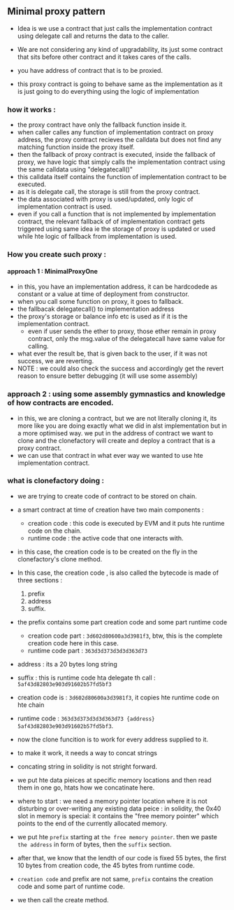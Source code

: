 ## Minimal proxy pattern

- Idea is we use a contract that just calls the implementation contract using delegate call and returns the data to the caller.

- We are not considering any kind of upgradability, its just some contract that sits before other contract and it takes cares of the calls.

- you have address of contract that is to be proxied.
- this proxy contract is going to behave same as the implementation as it is just going to do everything using the logic of implementation

### how it works : 

- the proxy contract have only the fallback function inside it.
- when caller calles any function of implementation contract on proxy address, the proxy contract recieves the calldata but does not find any matching function inside the proxy itself.
- then the fallback of proxy contract is executed, inside the fallback of proxy, we have logic that simply calls the implementation contract using the same calldata using "delegatecall()"
- this calldata itself contains the function of implementation contract to be executed.
- as it is delegate call, the storage is still from the proxy contract.
- the data associated with proxy is used/updated, only logic of implementation contract is used.
- even if you call a function that is not implemented by implementation contract, the relevant fallback of of implementation contract gets triggered using same idea ie the storage of proxy is updated or used while hte logic of fallback from implementation is used.

### How you create such proxy : 

#### approach 1 : MinimalProxyOne

- in this, you have an implementation address, it can be hardcodede as constant or a value at time of deployment from constructor.
- when you call some function on proxy, it goes to fallback.
- the fallbacak delegatecall() to implementation address
- the proxy's storage or balance info etc is used as if it is the implementation contract.
    - even if user sends the ether to proxy, those ether remain in proxy contract, only the msg.value of the delegatecall have same value for calling.
- what ever the result be, that is given back to the user, if it was not success, we are reverting.
- NOTE : we could also check the success and accordingly get the revert reason to ensure better debugging (it will use some assembly)

### approach 2 : using some assembly gymnastics and knowledge of how contracts are encoded.

- in this, we are cloning a contract, but we are not literally cloning it, its more like you are doing exactly what we did in alst implementation but in a more optimised way. we put in the address of contract we want to clone and the clonefactory will create and deploy a contract that is a proxy contract.
- we can use that contract in what ever way we wanted to use hte implementation contract.

### what is clonefactory doing : 

- we are trying to create code of contract to be stored on chain.
- a smart contract at time of creation have two main components : 
    - creation code : this code is executed by EVM and it puts hte runtime code on the chain.
    - runtime code : the active code that one interacts with.
- in this case, the creation code is to be created on the fly in the clonefactory's clone method.
- In this case, the creation code , is also called the bytecode is made of three sections : 
    1. prefix
    2. address
    3. suffix.
- the prefix contains some part creation code and some part runtime code
    - creation code part : `3d602d80600a3d3981f3`, btw, this is the complete creation code here in this case.
    - runtime code part : `363d3d373d3d3d363d73`
- address : its a 20 bytes long string
- suffix : this is runtime code hta delegate th call : `5af43d82803e903d91602b57fd5bf3`

- creation code is : `3d602d80600a3d3981f3`, it copies hte runtime code on hte chain
- runtime code : `363d3d373d3d3d363d73 {address} 5af43d82803e903d91602b57fd5bf3`.

- now the clone funcition is to work for every address supplied to it.
- to make it work, it needs a way to concat strings
- concating string in solidity is not stright forward.
- we put hte data pieices at specific memory locations and then read them in one go, htats how we concatinate here.
- where to start : we need a memory pointer location where it is not disturbing or over-writing any existing data peice : in solidity, the 0x40 slot in memory is special: it contains the "free memory pointer" which points to the end of the currently allocated memory.

- we put hte `prefix` starting at `the free memory pointer`. then we paste `the address` in form of bytes, then the `suffix` section.
- after that, we know that the lendth of our code is fixed 55 bytes, the first 10 bytes from creation code, the 45 bytes from runtime code.
- `creation code` and prefix are not same, `prefix` contains the creation code and some part of runtime code.
- we then call the create method.

